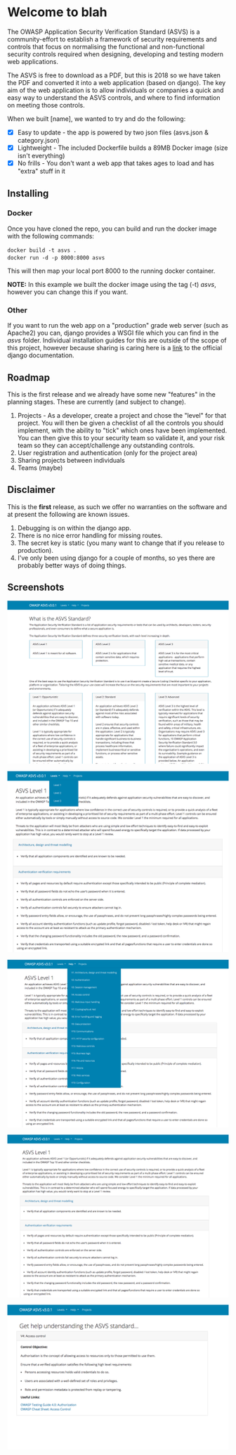 # Welcome to blah

The OWASP Application Security Verification Standard (ASVS) is a community-effort to
establish a framework of security requirements and controls that focus on normalising the functional and non-functional security controls required when designing, developing and testing modern web applications.

The ASVS is free to download as a PDF, but this is 2018 so we have taken the PDF and converted it into a web application (based on django). The key aim of the web application is to allow individuals or companies a quick and easy way to understand the ASVS controls, and where to find information on meeting those controls.

When we built [name], we wanted to try and do the following:

 - [x] Easy to update - the app is powered by two json files (asvs.json & category.json)
 - [X] Lightweight -  The included Dockerfile builds a 89MB Docker image (size isn't everything)
 - [X] No frills - You don't want a web app that takes ages to load and has "extra" stuff in it

## Installing

### Docker
Once you have cloned the repo, you can build and run the docker image with the following commands:

`docker build -t asvs .`  
`docker run -d -p 8000:8000 asvs`  
  
This will then map your local port 8000 to the running docker container.

**NOTE:** In this example we built the docker image using the tag (-t) *asvs*, however you can change this if you want.

### Other
If you want to run the web app on a "production" grade web server (such as Apache2) you can, django provides a WSGI file which you can find in the *asvs* folder. Individual installation guides for this are outside of the scope of this project, however because sharing is caring here is a [link](https://docs.djangoproject.com/en/2.0/howto/deployment/wsgi/) to the official django documentation.


## Roadmap

This is the first release and we already have some new "features" in the planning stages. These are currently (and subject to change).

1. Projects - As a developer, create a project and chose the "level" for that project. You will then be given a checklist of all the controls you should implement, with the ability to "tick" which ones have been implemented. You can then give this to your security team so validate it, and your risk team so they can accept/challenge any outstanding controls.
2. User registration and authentication (only for the project area)
3. Sharing projects between individuals
4. Teams (maybe)

## Disclaimer

This is the **first** release, as such we offer no warranties on the software and at present the following are known issues.

1. Debugging is on within the django app.
2. There is no nice error handling for missing routes.
3. The secret key is static (you many want to change that if you release to production).
4. I've only been using django for a couple of months, so yes there are probably better ways of doing things.

## Screenshots

![homepage](screenshots/homepage.png)

![menus1](screenshots/menus1.png)

![menus2](screenshots/menus2.png)

![levels](screenshots/levels.png)

![help](screenshots/help.png)


